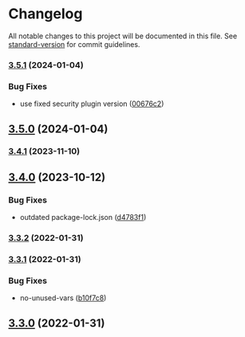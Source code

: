 # Changelog

All notable changes to this project will be documented in this file. See [standard-version](https://github.com/conventional-changelog/standard-version) for commit guidelines.

### [3.5.1](https://github.com/bgord/eslint-config-bgord/compare/v3.5.0...v3.5.1) (2024-01-04)


### Bug Fixes

* use fixed security plugin version ([00676c2](https://github.com/bgord/eslint-config-bgord/commit/00676c26c9c7f956fc4e6fd41f769b42680fbd4c))

## [3.5.0](https://github.com/bgord/eslint-config-bgord/compare/v3.4.1...v3.5.0) (2024-01-04)

### [3.4.1](https://github.com/bgord/eslint-config-bgord/compare/v3.4.0...v3.4.1) (2023-11-10)

## [3.4.0](https://github.com/bgord/eslint-config-bgord/compare/v3.3.2...v3.4.0) (2023-10-12)


### Bug Fixes

* outdated package-lock.json ([d4783f1](https://github.com/bgord/eslint-config-bgord/commit/d4783f1644a26ba5b47f608619b1324d8cb65961))

### [3.3.2](https://github.com/bgord/eslint-config-bgord/compare/v3.3.1...v3.3.2) (2022-01-31)

### [3.3.1](https://github.com/bgord/eslint-config-bgord/compare/v3.3.0...v3.3.1) (2022-01-31)


### Bug Fixes

* no-unused-vars ([b10f7c8](https://github.com/bgord/eslint-config-bgord/commit/b10f7c89133d43ea080e50ecefa66ee54269fe30))

## [3.3.0](https://github.com/bgord/eslint-config-bgord/compare/v3.2.0...v3.3.0) (2022-01-31)
